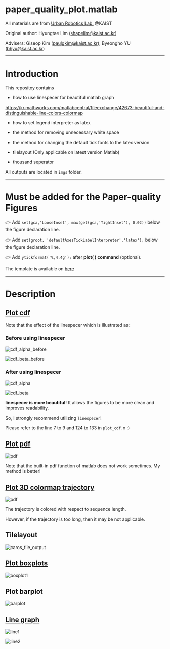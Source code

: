 # paper_quality_plot.matlab

All materials are from [Urban Robotics Lab.](http://urobot.kaist.ac.kr/) @KAIST

Original author: Hyungtae Lim (shapelim@kaist.ac.kr)

Advisers: Giseop Kim (paulgkim@kaist.ac.kr), Byeongho YU (bhyu@kaist.ac.kr) 

---

# Introduction

This repositoy contains 

* how to use linespecer for beautiful matlab graph

https://kr.mathworks.com/matlabcentral/fileexchange/42673-beautiful-and-distinguishable-line-colors-colormap

* how to set legend interpreter as latex

* the method for removing unnecessary white space

* the method for changing the default tick fonts to the latex version

* tilelayout (Only applicable on latest version Matlab)

* thousand seperator 

All outputs are located in `imgs` folder.

---
# Must be added for the Paper-quality Figures

:point_right: Add `set(gca,'LooseInset', max(get(gca,'TightInset'), 0.02))` below the figure declaration line.

:point_right: Add `set(groot, 'defaultAxesTickLabelInterpreter','latex');` below the figure declaration line.

:point_right: Add `ytickformat('%,4.4g');` after **plot( ) command** (optional).

The template is available on [here](template.m)


---

# Description

## [Plot cdf](plot_cdf.m)

Note that the effect of the linespecer which is illustrated as: 

### Before using linespecer

![cdf_alpha_before](./imgs/total_cdf_alpha_before.png)

![cdf_beta_before](./imgs/total_cdf_beta_before.png)

### After using linespecer

![cdf_alpha](./imgs/total_cdf_alpha.png)

![cdf_beta](./imgs/total_cdf_beta.png)

**linespecer is more beautiful!** It allows the figures to be more clean and improves readability.

So, I strongly recommend utilizing `linespecer`!

Please refer to the line 7 to 9 and 124 to 133 in `plot_cdf.m`  :) 

## [Plot pdf](plot_pdf.m)

![pdf](./imgs/erasor_pdf_diff_percentage.png)

Note that the built-in pdf function of matlab does not work sometimes. My method is better!

## [Plot 3D colormap trajectory](plot_trajectory.m)

![pdf](./imgs/Navigation_trajectory.png)

The trajectory is colored with respect to sequence length.

However, if the trajectory is too long, then it may be not applicable.

## Tilelayout

![caros_tile_output](imgs/caros_tile_output.png)

## [Plot boxplots](plot_boxplots.m)

![boxplot1](./imgs/boxplot1.png)

## Plot barplot

![barplot](./imgs/ground_bar_plot_v2.png)

## [Line graph](plot_line_graph.m)

![line1](./imgs/erasor_ground_percentage.png)

![line2](./imgs/erasor_ground_rejection.png)
